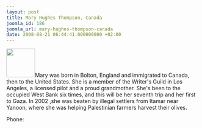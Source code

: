 ```yaml
---
layout: post
title: Mary Hughes Thompson, Canada
joomla_id: 186
joomla_url: mary-hughes-thompson-canada
date: 2008-08-21 06:44:41.000000000 +02:00
---
```

<img src="http://www.freegaza.org/uploads/passengers/file_bc03a74ea2_Mary_Hughes_Thompson.jpg" width="75" />Mary was born in Bolton, England and immigrated to Canada, then to the United States. She is a member of the Writer\'s Guild in Los Angeles, a licensed pilot and a proud grandmother. She\'s been to the occupied West Bank six times, and this will be her seventh trip and her first to Gaza. In 2002 ,she was beaten by illegal settlers from Itamar near Yanoon, where she was helping Palestinian farmers harvest their olives.<p><a href=""></a></p><p>Phone:</p>
